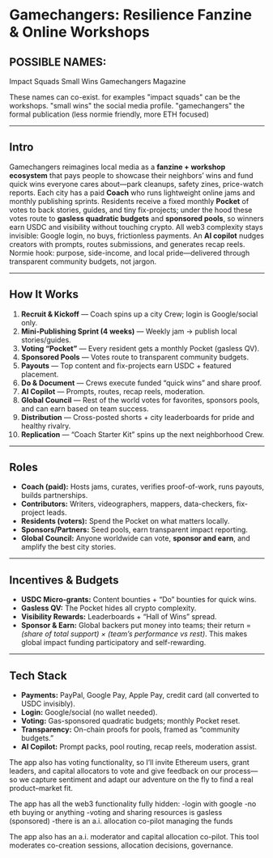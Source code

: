 # Gamechangers: Resilience Fanzine & Online Workshops

## POSSIBLE NAMES:
Impact Squads
Small Wins
Gamechangers Magazine

These names can co-exist. for examples "impact squads" can be the workshops. "small wins" the social media profile. "gamechangers" the formal publication (less normie friendly, more ETH focused)

---

## Intro
Gamechangers reimagines local media as a **fanzine + workshop ecosystem** that pays people to showcase their neighbors’ wins and fund quick wins everyone cares about—park cleanups, safety zines, price-watch reports. Each city has a paid **Coach** who runs lightweight online jams and monthly publishing sprints. Residents receive a fixed monthly **Pocket** of votes to back stories, guides, and tiny fix-projects; under the hood these votes route to **gasless quadratic budgets** and **sponsored pools**, so winners earn USDC and visibility without touching crypto. All web3 complexity stays invisible: Google login, no buys, frictionless payments. An **AI copilot** nudges creators with prompts, routes submissions, and generates recap reels. Normie hook: purpose, side-income, and local pride—delivered through transparent community budgets, not jargon.

---

## How It Works
1. **Recruit & Kickoff** — Coach spins up a city Crew; login is Google/social only.  
2. **Mini-Publishing Sprint (4 weeks)** — Weekly jam → publish local stories/guides.  
3. **Voting “Pocket”** — Every resident gets a monthly Pocket (gasless QV).  
4. **Sponsored Pools** — Votes route to transparent community budgets.  
5. **Payouts** — Top content and fix-projects earn USDC + featured placement.  
6. **Do & Document** — Crews execute funded “quick wins” and share proof.  
7. **AI Copilot** — Prompts, routes, recap reels, moderation.  
8. **Global Council** — Rest of the world votes for favorites, sponsors pools, and can earn based on team success.  
9. **Distribution** — Cross-posted shorts + city leaderboards for pride and healthy rivalry.  
10. **Replication** — “Coach Starter Kit” spins up the next neighborhood Crew.

---

## Roles
- **Coach (paid):** Hosts jams, curates, verifies proof-of-work, runs payouts, builds partnerships.  
- **Contributors:** Writers, videographers, mappers, data-checkers, fix-project leads.  
- **Residents (voters):** Spend the Pocket on what matters locally.  
- **Sponsors/Partners:** Seed pools, earn transparent impact reporting.  
- **Global Council:** Anyone worldwide can vote, **sponsor and earn**, and amplify the best city stories.

---

## Incentives & Budgets
- **USDC Micro-grants:** Content bounties + “Do” bounties for quick wins.  
- **Gasless QV:** The Pocket hides all crypto complexity.  
- **Visibility Rewards:** Leaderboards + “Hall of Wins” spread.  
- **Sponsor & Earn:** Global backers put money into teams; their return = *(share of total support) × (team’s performance vs rest)*. This makes global impact funding participatory and self-rewarding.

---

## Tech Stack
- **Payments:** PayPal, Google Pay, Apple Pay, credit card (all converted to USDC invisibly).  
- **Login:** Google/social (no wallet needed).  
- **Voting:** Gas-sponsored quadratic budgets; monthly Pocket reset.  
- **Transparency:** On-chain proofs for pools, framed as “community budgets.”  
- **AI Copilot:** Prompt packs, pool routing, recap reels, moderation assist.



<APP CHARACTERISTICS:>

The app also has voting functionality, so I’ll invite Ethereum users, grant leaders, and capital allocators to vote and give feedback on our process—so we capture sentiment and adapt our adventure on the fly to find a real product–market fit.

The app has all the web3 functionality fully hidden:
-login with google
-no eth buying or anything
-voting and sharing resources is gasless (sponsored)
-there is an a.i. allocation co-pilot managing the funds

The app also has an a.i. moderator and capital allocation co-pilot. This tool moderates co-creation sessions, allocation decisions, governance.